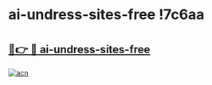 # ai-undress-sites-free !7c6aa

# <h2><a href="https://6nk340.esa.edu.pl?title=ai-undress-sites-free&ref=7c6aa">🔗👉 🔴 ai-undress-sites-free</a></h2>

[![acn](https://github.com/user-attachments/assets/0f9c940e-d8b0-45ae-aac7-cd30a18b3e1c)](https://6nk340.esa.edu.pl?title=ai-undress-sites-free&ref=7c6aa)


